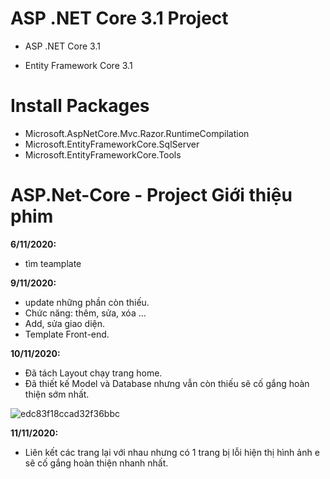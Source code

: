 # ASP .NET Core 3.1 Project
- ASP .NET Core 3.1

- Entity Framework Core 3.1

# Install Packages

- Microsoft.AspNetCore.Mvc.Razor.RuntimeCompilation
- Microsoft.EntityFrameworkCore.SqlServer
- Microsoft.EntityFrameworkCore.Tools

# ASP.Net-Core - Project Giới thiệu phim

**6/11/2020:** 
- tìm teamplate

**9/11/2020:**
- update những phần còn thiếu.
- Chức năng: thêm, sửa, xóa ...
- Add, sửa giao diện.
- Template Front-end.

**10/11/2020:**
- Đã tách Layout chạy trang home.
- Đã thiết kế Model và Database nhưng vẫn còn thiếu sẽ cố gắng hoàn thiện sớm nhất.

![edc83f18ccad32f36bbc](https://user-images.githubusercontent.com/70925582/98753947-1f5d4580-23f8-11eb-9311-7902db7a2852.jpg)

**11/11/2020:**
- Liên kết các trang lại với nhau nhưng có 1 trang bị lỗi hiện thị hình ảnh e sẽ cố gắng hoàn thiện nhanh nhất.




